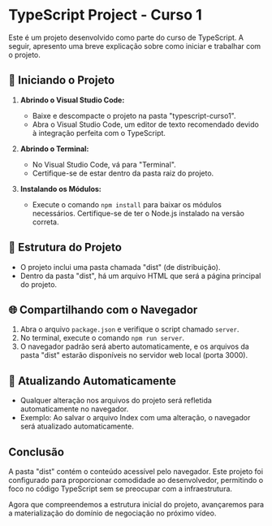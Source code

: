 # TypeScript Project - Curso 1

Este é um projeto desenvolvido como parte do curso de TypeScript. A seguir, apresento uma breve explicação sobre como iniciar e trabalhar com o projeto.

## 🔧 Iniciando o Projeto

1. **Abrindo o Visual Studio Code:**
   - Baixe e descompacte o projeto na pasta "typescript-curso1".
   - Abra o Visual Studio Code, um editor de texto recomendado devido à integração perfeita com o TypeScript.

2. **Abrindo o Terminal:**
   - No Visual Studio Code, vá para "Terminal".
   - Certifique-se de estar dentro da pasta raiz do projeto.

3. **Instalando os Módulos:**
   - Execute o comando `npm install` para baixar os módulos necessários. Certifique-se de ter o Node.js instalado na versão correta.

## 📁 Estrutura do Projeto

- O projeto inclui uma pasta chamada "dist" (de distribuição).
- Dentro da pasta "dist", há um arquivo HTML que será a página principal do projeto.

## 🌐 Compartilhando com o Navegador

1. Abra o arquivo `package.json` e verifique o script chamado `server`.
2. No terminal, execute o comando `npm run server`.
3. O navegador padrão será aberto automaticamente, e os arquivos da pasta "dist" estarão disponíveis no servidor web local (porta 3000).

## 🔄 Atualizando Automaticamente

- Qualquer alteração nos arquivos do projeto será refletida automaticamente no navegador.
- Exemplo: Ao salvar o arquivo Index com uma alteração, o navegador será atualizado automaticamente.

## Conclusão

A pasta "dist" contém o conteúdo acessível pelo navegador. Este projeto foi configurado para proporcionar comodidade ao desenvolvedor, permitindo o foco no código TypeScript sem se preocupar com a infraestrutura.

Agora que compreendemos a estrutura inicial do projeto, avançaremos para a materialização do domínio de negociação no próximo vídeo.